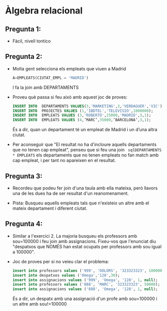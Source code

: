 # Àlgebra relacional

## Pregunta 1:

- Fàcil, nivell tontico

## Pregunta 2:

- Molta gent selecciona els empleats que viuen a Madrid
  ``` sql
  A=EMPLEATS(CIUTAT_EMPL = 'MADRID')
  ```
  I fa la join amb DEPARTAMENTS
  
- Proveu què passa si feu això amb aquest joc de proves:
  ``` sql
  INSERT INTO  DEPARTAMENTS VALUES(3,'MARKETING',3,'VERDAGUER','VIC');
  INSERT INTO  PROJECTES VALUES (1,'IBDTEL','TELEVISIO',1000000);
  INSERT INTO  EMPLEATS VALUES (3,'ROBERTO',25000,'MADRID',3,1);
  INSERT INTO  EMPLEATS VALUES (4,’MARC’,35000,’BARCELONA’,3,1);
  ```
  És a dir, quan un departament té un empleat de Madrid i un d’una altra ciutat.

- Per aconseguir que "El resultat no ha d'incloure aquells departaments que no tenen cap empleat", penseu que si feu una join
  ``` sqlDEPARTAMENTS * EMPLEATS```
  els departaments que no tenen empleats no fan match amb cap empleat, i per tant no apareixen en el resultat.

## Pregunta 3:

- Recordeu que podeu fer join d'una taula amb ella mateixa, però llavors una de les dues ha de ser resultat d'un reanomenament.

- Pista: Busqueu aquells empleats tals que n'existeix un altre amb el mateix departament i diferent ciutat.

## Pregunta 4:

- Similar a l'exercici 2. La majoria busqueu els professors amb sou=100000 i feu join amb assignacions. Fixeu-vos que l'enunciat diu "despatxos que NOMÉS han estat ocupats per professors amb sou igual a 100000".

- Joc de proves per si no veieu clar el problema:
  ``` sql
  insert into professors values ('999', 'DOLORS', '323323323', 100000);
  insert into despatxos values ('Omega','128',30);
  insert into assignacions values ('999', 'Omega', '128', 1, null);
  insert into professors values ('888', 'MARC', '323323323', 50000);
  insert into assignacions values ('888', 'Omega', '128', 1, null);
  ```
  És a dir, un despatx amb una assignació d'un profe amb sou=100000 i un altre amb sou!=100000
